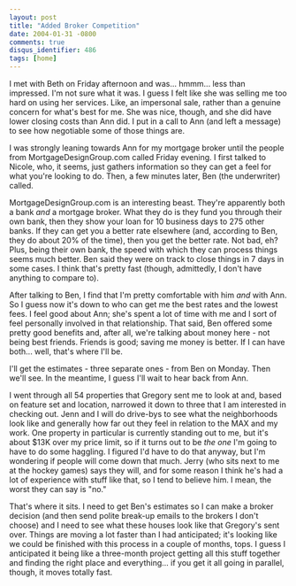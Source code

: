 ```yaml
---
layout: post
title: "Added Broker Competition"
date: 2004-01-31 -0800
comments: true
disqus_identifier: 486
tags: [home]
---
```

I met with Beth on Friday afternoon and was... hmmm... less than
impressed. I'm not sure what it was. I guess I felt like she was selling
me too hard on using her services. Like, an impersonal sale, rather than
a genuine concern for what's best for me. She was nice, though, and she
did have lower closing costs than Ann did. I put in a call to Ann (and
left a message) to see how negotiable some of those things are.

 I was strongly leaning towards Ann for my mortgage broker until the
people from MortgageDesignGroup.com called Friday evening. I first
talked to Nicole, who, it seems, just gathers information so they can
get a feel for what you're looking to do. Then, a few minutes later, Ben
(the underwriter) called.

 MortgageDesignGroup.com is an interesting beast. They're apparently
both a bank *and* a mortgage broker. What they do is they fund you
through their own bank, then they show your loan for 10 business days to
275 other banks. If they can get you a better rate elsewhere (and,
according to Ben, they do about 20% of the time), then you get the
better rate. Not bad, eh? Plus, being their own bank, the speed with
which they can process things seems much better. Ben said they were on
track to close things in 7 days in some cases. I think that's pretty
fast (though, admittedly, I don't have anything to compare to).

 After talking to Ben, I find that I'm pretty comfortable with him *and*
with Ann. So I guess now it's down to who can get me the best rates and
the lowest fees. I feel good about Ann; she's spent a lot of time with
me and I sort of feel personally involved in that relationship. That
said, Ben offered some pretty good benefits and, after all, we're
talking about money here - not being best friends. Friends is good;
saving me money is better. If I can have both... well, that's where I'll
be.

 I'll get the estimates - three separate ones - from Ben on Monday. Then
we'll see. In the meantime, I guess I'll wait to hear back from Ann.

 I went through all 54 properties that Gregory sent me to look at and,
based on feature set and location, narrowed it down to three that I am
interested in checking out. Jenn and I will do drive-bys to see what the
neighborhoods look like and generally how far out they feel in relation
to the MAX and my work. One property in particular is currently standing
out to me, but it's about $13K over my price limit, so if it turns out
to be *the one* I'm going to have to do some haggling. I figured I'd
have to do that anyway, but I'm wondering if people will come down that
much. Jerry (who sits next to me at the hockey games) says they will,
and for some reason I think he's had a lot of experience with stuff like
that, so I tend to believe him. I mean, the worst they can say is "no."

 That's where it sits. I need to get Ben's estimates so I can make a
broker decision (and then send polite break-up emails to the brokers I
don't choose) and I need to see what these houses look like that
Gregory's sent over. Things are moving a lot faster than I had
anticipated; it's looking like we could be finished with this process in
a couple of months, tops. I guess I anticipated it being like a
three-month project getting all this stuff together and finding the
right place and everything... if you get it all going in parallel,
though, it moves totally fast.
